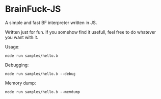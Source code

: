 # BrainFuck-JS

A simple and fast BF interpreter written in JS.

Written just for fun. If you somehow find it usefull, feel free to do whatever you want with it.

Usage:

`node run samples/hello.b`

Debugging:

`node run samples/hello.b --debug`

Memory dump:

`node run samples/hello.b --memdump`